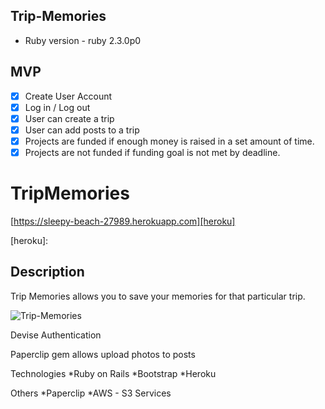 
## Trip-Memories

* Ruby version - ruby 2.3.0p0

## MVP
- [X] Create User Account 
- [X] Log in / Log out
- [X] User can create a trip 
- [X] User can add posts to a trip
- [X] Projects are funded if enough money is raised in a set amount of time.
- [X] Projects are not funded if funding goal is not met by deadline.

# TripMemories

[https://sleepy-beach-27989.herokuapp.com][heroku]

[heroku]: 

## Description

Trip Memories allows you to save your memories for that particular trip. 

![Trip-Memories](/images/trip-memories.jpg)

Devise Authentication

Paperclip gem allows upload photos to posts

Technologies
*Ruby on Rails
*Bootstrap
*Heroku

Others
*Paperclip
*AWS - S3 Services